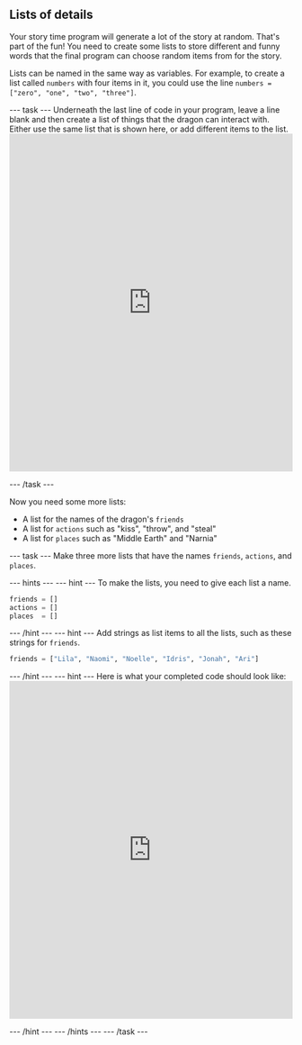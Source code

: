 ## Lists of details

Your story time program will generate a lot of the story at random. That's part of the fun! You need to create some lists to store different and funny words that the final program can choose random items from for the story.

Lists can be named in the same way as variables. For example, to create a list called `numbers` with four items in it, you could use the line `numbers = ["zero", "one", "two", "three"]`.

\--- task \--- Underneath the last line of code in your program, leave a line blank and then create a list of things that the dragon can interact with. Either use the same list that is shown here, or add different items to the list. <iframe src="https://trinket.io/embed/python/234f6ed347" width="100%" height="600" frameborder="0" marginwidth="0" marginheight="0" allowfullscreen mark="crwd-mark"></iframe> 

\--- /task \---

Now you need some more lists:

- A list for the names of the dragon's `friends`
- A list for `actions` such as "kiss", "throw", and "steal"
- A list for `places` such as "Middle Earth" and "Narnia"

\--- task \--- Make three more lists that have the names `friends`, `actions`, and `places`.

\--- hints \--- \--- hint \--- To make the lists, you need to give each list a name.

```python
friends = []
actions = []
places  = []
```

\--- /hint \--- \--- hint \--- Add strings as list items to all the lists, such as these strings for `friends`.

```python
friends = ["Lila", "Naomi", "Noelle", "Idris", "Jonah", "Ari"]
```

\--- /hint \--- \--- hint \--- Here is what your completed code should look like: <iframe src="https://trinket.io/embed/python/5e264dd3e2" width="100%" height="600" frameborder="0" marginwidth="0" marginheight="0" allowfullscreen mark="crwd-mark"></iframe> 

\--- /hint \--- \--- /hints \--- \--- /task \---